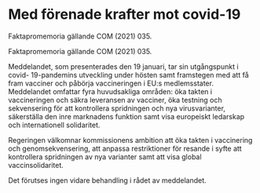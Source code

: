 # Med förenade krafter mot covid-19

Faktapromemoria gällande COM (2021) 035.

Faktapromemoria gällande COM (2021) 035.

Meddelandet, som presenterades den 19 januari, tar sin utgångspunkt i covid- 19-pandemins utveckling under hösten samt framstegen med att få fram vacciner och påbörja vaccineringen i EU:s medlemsstater. Meddelandet omfattar fyra huvudsakliga områden: öka takten i vaccineringen och säkra leveransen av vacciner, öka testning och sekvensering för att kontrollera spridningen och nya virusvarianter, säkerställa den inre marknadens funktion samt visa europeiskt ledarskap och internationell solidaritet.

Regeringen välkomnar kommissionens ambition att öka takten i vaccinering och genomsekvensering, att anpassa restriktioner för resande i syfte att kontrollera spridningen av nya varianter samt att visa global vaccinsolidaritet.

Det förutses ingen vidare behandling i rådet av meddelandet.
